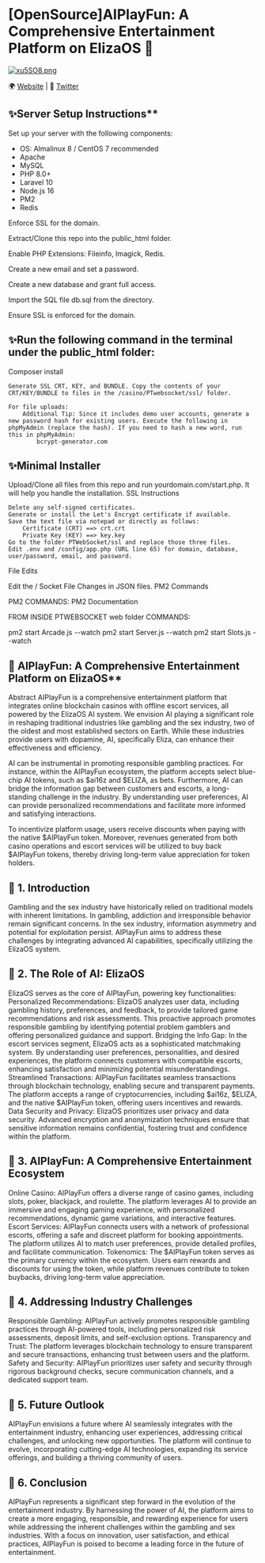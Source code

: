 # [OpenSource]AIPlayFun: A Comprehensive Entertainment Platform on ElizaOS 🤖
<a href="https://pictr.com/image/xu5SO8"><img src="https://pictr.com/images/2025/06/17/xu5SO8.png" alt="xu5SO8.png" border="0" /></a>

🌍 [Website](https://aiplayfun.xyz/) | 🚩 [Twitter](https://x.com/aiplayfun)

## ✨Server Setup Instructions**
Set up your server with the following components:
- OS: Almalinux 8 / CentOS 7 recommended
- Apache
- MySQL
- PHP 8.0+
- Laravel 10
- Node.js 16
- PM2
- Redis

Enforce SSL for the domain.

Extract/Clone this repo into the public_html folder.

Enable PHP Extensions: Fileinfo, Imagick, Redis.

Create a new email and set a password.

Create a new database and grant full access.

Import the SQL file db.sql from the directory.

Ensure SSL is enforced for the domain.

## ✨Run the following command in the terminal under the public_html folder:

Composer install

    Generate SSL CRT, KEY, and BUNDLE. Copy the contents of your CRT/KEY/BUNDLE to files in the /casino/PTwebsocket/ssl/ folder.

    For file uploads:
        Additional Tip: Since it includes demo user accounts, generate a new password hash for existing users. Execute the following in phpMyAdmin (replace the hash). If you need to hash a new word, run this in phpMyAdmin:
            bcrypt-generator.com

## ✨Minimal Installer

Upload/Clone all files from this repo and run yourdomain.com/start.php. It will help you handle the installation.
SSL Instructions

    Delete any self-signed certificates.
    Generate or install the Let's Encrypt certificate if available.
    Save the text file via notepad or directly as follows:
        Certificate (CRT) ==> crt.crt
        Private Key (KEY) ==> key.key
    Go to the folder PTWebSocket/ssl and replace those three files.
    Edit .env and /config/app.php (URL line 65) for domain, database, user/password, email, and password.

File Edits

Edit the / Socket File Changes in JSON files.
PM2 Commands

PM2 COMMANDS: PM2 Documentation

FROM INSIDE PTWEBSOCKET web folder COMMANDS:

pm2 start Arcade.js --watch
pm2 start Server.js --watch
pm2 start Slots.js --watch




## 🤖 AIPlayFun: A Comprehensive Entertainment Platform on ElizaOS**
Abstract
AIPlayFun is a comprehensive entertainment platform that integrates online blockchain casinos with offline escort services, all powered by the ElizaOS AI system. We envision AI playing a significant role in reshaping traditional industries like gambling and the sex industry, two of the oldest and most established sectors on Earth. While these industries provide users with dopamine, AI, specifically Eliza, can enhance their effectiveness and efficiency.

AI can be instrumental in promoting responsible gambling practices. For instance, within the AIPlayFun ecosystem, the platform accepts select blue-chip AI tokens, such as $ai16z and $ELIZA, as bets. Furthermore, AI can bridge the information gap between customers and escorts, a long-standing challenge in the industry. By understanding user preferences, AI can provide personalized recommendations and facilitate more informed and satisfying interactions.

To incentivize platform usage, users receive discounts when paying with the native $AIPlayFun token. Moreover, revenues generated from both casino operations and escort services will be utilized to buy back $AIPlayFun tokens, thereby driving long-term value appreciation for token holders.

## 🤖 1. Introduction
Gambling and the sex industry have historically relied on traditional models with inherent limitations. In gambling, addiction and irresponsible behavior remain significant concerns. In the sex industry, information asymmetry and potential for exploitation persist. AIPlayFun aims to address these challenges by integrating advanced AI capabilities, specifically utilizing the ElizaOS system.

## 🤖 2. The Role of AI: ElizaOS
ElizaOS serves as the core of AIPlayFun, powering key functionalities:
Personalized Recommendations: ElizaOS analyzes user data, including gambling history, preferences, and feedback, to provide tailored game recommendations and risk assessments. This proactive approach promotes responsible gambling by identifying potential problem gamblers and offering personalized guidance and support.
Bridging the Info Gap: In the escort services segment, ElizaOS acts as a sophisticated matchmaking system. By understanding user preferences, personalities, and desired experiences, the platform connects customers with compatible escorts, enhancing satisfaction and minimizing potential misunderstandings.
Streamlined Transactions: AIPlayFun facilitates seamless transactions through blockchain technology, enabling secure and transparent payments. The platform accepts a range of cryptocurrencies, including $ai16z, $ELIZA, and the native $AIPlayFun token, offering users incentives and rewards.
Data Security and Privacy: ElizaOS prioritizes user privacy and data security. Advanced encryption and anonymization techniques ensure that sensitive information remains confidential, fostering trust and confidence within the platform.


## 🤖 3. AIPlayFun: A Comprehensive Entertainment Ecosystem
Online Casino: AIPlayFun offers a diverse range of casino games, including slots, poker, blackjack, and roulette. The platform leverages AI to provide an immersive and engaging gaming experience, with personalized recommendations, dynamic game variations, and interactive features.
Escort Services: AIPlayFun connects users with a network of professional escorts, offering a safe and discreet platform for booking appointments. The platform utilizes AI to match user preferences, provide detailed profiles, and facilitate communication.
Tokenomics: The $AIPlayFun token serves as the primary currency within the ecosystem. Users earn rewards and discounts for using the token, while platform revenues contribute to token buybacks, driving long-term value appreciation.


## 🤖 4. Addressing Industry Challenges
Responsible Gambling: AIPlayFun actively promotes responsible gambling practices through AI-powered tools, including personalized risk assessments, deposit limits, and self-exclusion options.
Transparency and Trust: The platform leverages blockchain technology to ensure transparent and secure transactions, enhancing trust between users and the platform.
Safety and Security: AIPlayFun prioritizes user safety and security through rigorous background checks, secure communication channels, and a dedicated support team.

## 🤖 5. Future Outlook
AIPlayFun envisions a future where AI seamlessly integrates with the entertainment industry, enhancing user experiences, addressing critical challenges, and unlocking new opportunities. The platform will continue to evolve, incorporating cutting-edge AI technologies, expanding its service offerings, and building a thriving community of users.

## 🤖 6. Conclusion
AIPlayFun represents a significant step forward in the evolution of the entertainment industry. By harnessing the power of AI, the platform aims to create a more engaging, responsible, and rewarding experience for users while addressing the inherent challenges within the gambling and sex industries. With a focus on innovation, user satisfaction, and ethical practices, AIPlayFun is poised to become a leading force in the future of entertainment.

